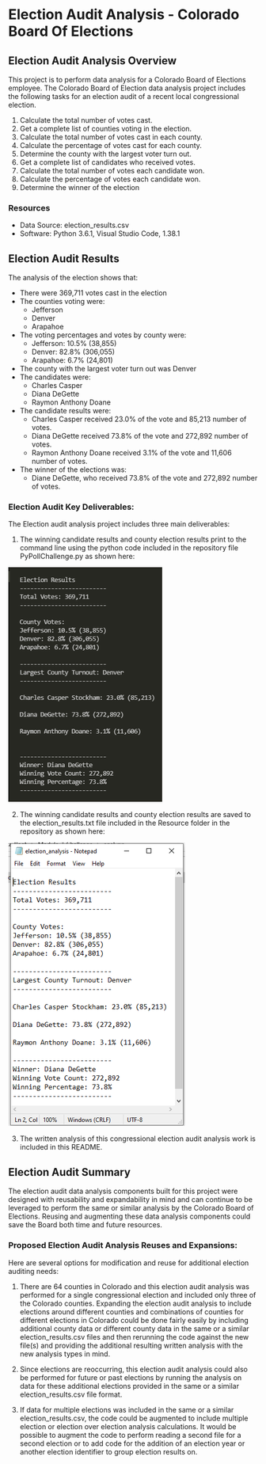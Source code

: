 # Election Audit Analysis - Colorado Board Of Elections 

## Election Audit Analysis Overview
This project is to perform data analysis for a Colorado Board of Elections employee. The Colorado Board of Election data analysis project includes the following tasks for an election audit of a recent local congressional election.

1. Calculate the total number of votes cast.
2. Get a complete list of counties voting in the election.
3. Calculate the total number of votes cast in each county.
4. Calculate the percentage of votes cast for each county.
5. Determine the county with the largest voter turn out.
6. Get a complete list of candidates who received votes.
7. Calculate the total number of votes each candidate won.
8. Calculate the percentage of votes each candidate won.
9. Determine the winner of the election

### Resources
- Data Source: election_results.csv
- Software: Python 3.6.1, Visual Studio Code, 1.38.1

## Election Audit Results
The analysis of the election shows that:
- There were 369,711 votes cast in the election
- The counties voting were:
  - Jefferson
  - Denver
  - Arapahoe
- The voting percentages and votes by county were:
  - Jefferson: 10.5% (38,855)
  - Denver: 82.8% (306,055)
  - Arapahoe: 6.7% (24,801)
- The county with the largest voter turn out was Denver
- The candidates were:
  - Charles Casper
  - Diana DeGette
  - Raymon Anthony Doane
- The candidate results were:
  - Charles Casper received 23.0% of the vote and 85,213 number of votes.
  - Diana DeGette received 73.8% of the vote and 272,892 number of votes.
  - Raymon Anthony Doane received 3.1% of the vote and 11,606 number of votes.
- The winner of the elections was:
  - Diane DeGette, who received 73.8% of the vote and 272,892 number of votes.

### Election Audit Key Deliverables:
The Election audit analysis project includes three main deliverables:
1. The winning candidate results and county election results print to the command line using the python code included in the repository file PyPollChallenge.py as shown here:

  ![Election Audit Command Line Output image](/Resources/results_printed_terminal.png)

2. The winning candidate results and county election results are saved to the election_results.txt file included in the Resource folder in the repository as shown here:

  ![Election Audit Text File image](/Resources/results_output_textfile.png)

3. The written analysis of this congressional election audit analysis work is included in this README.

## Election Audit Summary
The election audit data analysis components built for this project were designed with reusability and expandability in mind and can continue to be leveraged to perform the same or similar analysis by the Colorado Board of Elections. Reusing and augmenting these data analysis components could save the Board both time and future resources.

### Proposed Election Audit Analysis Reuses and Expansions:
Here are several options for modification and reuse for additional election auditing needs:
1. There are 64 counties in Colorado and this election audit analysis was performed for a single congressional election and included only three of the Colorado counties. Expanding the election audit analysis to include elections around different counties and combinations of counties for different elections in Colorado could be done fairly easily by including additional county data or different county data in the same or a similar election_results.csv files and then rerunning the code against the new file(s) and providing the additional resulting written analysis with the new analysis types in mind. 

2. Since elections are reoccurring, this election audit analysis could also be performed for future or past elections by running the analysis on data for these additional elections provided in the same or a similar election_results.csv file format.

3. If data for multiple elections was included in the same or a similar election_results.csv, the code could be augmented to include multiple election or election over election analysis calculations. It would be possible to augment the code to perform reading a second file for a second election or to add code for the addition of an election year or another election identifier to group election results on.
